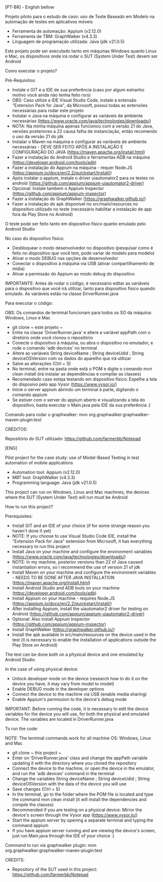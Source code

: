 [PT-BR] - English bellow

Projeto piloto para o estudo de caso: uso de Teste Baseado em Modelo na automação de testes em aplicativos móveis

- Ferramenta de automação: Appium (v2.12.0)
- Ferramenta de TBM: GraphWalker (v4.3.3)
- Linguagem de programação utilizada: Java (jdk v21.0.5)

Este projeto pode ser executado tanto em máquinas Windows quanto Linux e Mac, os dispositivos onde irá rodar o SUT (System Under Test) devem ser Android

Como executar o projeto?

Pré-Requisitos:

- Instale o GIT e a IDE de sua preferência (caso por algum estranho motivo você ainda não tenha feito rsrs)
- OBS: Caso utilize a IDE Visual Studio Code, instale a extensão "Extension Pack for Java", da Microsoft, possui todas as extensões necessárias para rodar este projeto 
- Instalar o Java na máquina e configurar as variáveis de ambiente necessárias (https://www.oracle.com/java/technologies/downloads/)
- NOTA: Na minha máquina apenas funcionou com a versão 21 do Java, versões posteriores a 22 causa falha de instanciação, então recomendo o uso da versão 21 do jdk
- Instalar o Maven na máquina e configurar as variáveis de ambiente necessárias - DEVE SER FEITO APÓS A INSTALAÇÃO E CONFIGURAÇÃO DO JAVA (https://maven.apache.org/install.html)
- Fazer a instalação do Android Studio e ferramentas ADB na máquina (https://developer.android.com/tools/adb)
- Fazer a instalação do Appium na máquina - requer Node.JS (https://appium.io/docs/en/2.2/quickstart/install/)
- Após instalar o appium, instale o driver uiautomator2 para os testes no android (https://github.com/appium/appium-uiautomator2-driver)
- Opcional: Instale tambem o Appium Inspector (https://github.com/appium/appium-inspector)
- Fazer a instalação do GraphWalker (https://graphwalker.github.io/)
- Fazer a instalação do apk disponível no src/main/resources no dispositivo utilizado no teste (necessário habilitar a instalação de app fora da Play Store no Android)

O teste pode ser feito tanto em dispositivo físico quanto emulado pelo Android Studio

No caso do dispositivo físico:

- Desbloquear o modo desenvolvedor no dispositivo (pesquisar como é feito no dispositivo que você tem, pode variar de modelo para modelo)
- Ativar o modo DEBUG nas opções de desenvolvedor
- Conectar o dispositivo à máquina via USB (ativar compartilhamento de mídia)
- Ativar a permissão do Appium ao modo debug do dispositivo

IMPORTANTE: Antes de rodar o código, é necessário editar as variáveis para o dispositivo que você irá utilizar, tanto para dispositivo físico quando emulado. As variáveis estão na classe DriverRunner.java

Para executar o código:

OBS: Os comandos de terminal funcionam para todos os SO da máquina: Windows, Linux e Mac

- git clone ~ este projeto ~
- Entre na classe 'DriverRunner.java' e altere a variável appPath com o diretório onde você clonou o repositório
- Conecte o dispositivo à máquina, ou abra o dispositivo no emulador, e rode o comando 'adb devices' no terminal
- Altere as variáveis String deviceName ; String deviceUdid ; String deviceOSVersion com os dados do aparelho que irá utilizar
- Salve as alterações (Ctrl + S)
- No terminal, entre na pasta onde está o POM e digite o comando mvn clean install (irá instalar as dependências e compilar as classes)
- Recomendado caso esteja testando em dispositivo físico: Espelhe a tela do disposivo pelo app Vysor (https://www.vysor.io/)
- Inicie o server appium abrindo um terminal à parte, digitando o comando appium
- Se estiver com o server do appium aberto e visualizando a tela do dispositivo, basta executar o Main.java pela IDE da sua preferência :)

Comando para rodar o graphwalker:  mvn org.graphwalker:graphwalker-maven-plugin:test

CRÉDITOS:

Repositório do SUT utilizado: https://github.com/farmerbb/Notepad

[ENG]

Pilot project for the case study: use of Model-Based Testing in test automation of mobile applications 

- Automation tool: Appium (v2.12.0)
- MBT tool: GraphWalker (v4.3.3)
- Programming language: Java (jdk v21.0.5)

This project can run on Windows, Linux and Mac machines, the devices where the SUT (System Under Test) will run must be Android

How to run this project?

Prerequisites: 

- Install GIT and an IDE of your choice (if for some strange reason you haven't done it yet)
- NOTE: If you choose to use Visual Studio Code IDE, install the "Extension Pack for Java" extension from Microsoft, it has everything necessary to run this project
- Install Java on your machine and configure the environment variables (https://www.oracle.com/java/technologies/downloads/)
- NOTE: In my machine, posterior versions than 22 of Java caused instantiation errors, so I recommend the use of version 21 of jdk
- Install Maven on your machine and configure the environment variables - NEEDS TO BE DONE AFTER JAVA INSTALLATION (https://maven.apache.org/install.html)
- Install Android Studio and ADB tools on your machine (https://developer.android.com/tools/adb)
- Install Appium on your machine - requires Node.JS (https://appium.io/docs/en/2.2/quickstart/install/)
- After installing Appium, install the uiautomator2 driver for testing on Android (https://github.com/appium/appium-uiautomator2-driver)
- Optional: Also install Appium Inspector (https://github.com/appium/appium-inspector)
- Install GraphWalker (https://graphwalker.github.io/)
- Install the apk available in src/main/resources on the device used in the test (it is necessary to enable the installation of applications outside the Play Store on Android)

The test can be done both on a physical device and one emulated by Android Studio 

In the case of using physical device: 

- Unlock developer mode on the device (research how to do it on the device you have, it may vary from model to model)
- Enable DEBUG mode in the developer options
- Connect the device to the machine via USB (enable media sharing)
- Enable Appium's permission to the device's debug mode

IMPORTANT: Before running the code, it is necessary to edit the device variables for the device you will use, for both the physical and emulated device. The variables are located in DriverRunner.java

To run the code: 

NOTE: The terminal commands work for all machine OS: Windows, Linux and Mac 

- git clone ~ this project ~
- Enter on 'DriverRunner.java' class and change the appPath variable updating it with the directory where you cloned the repository
- Connect the device to the machine, or open the device in the emulator, and run the 'adb devices' command in the terminal
- Change the variables String deviceName ; String deviceUdid ; String deviceOSVersion with the data of the device you will use
- Save changes (Ctrl + S)
- In the terminal, go to the folder where the POM file is located and type the command mvn clean install (it will install the dependencies and compile the classes)
- Recommended if you are testing on a physical device: Mirror the device's screen through the Vysor app (https://www.vysor.io/)
- Start the appium server by opening a separate terminal and typing the command appium 
- If you have appium server running and are viewing the device's screen, just run Main.java through the IDE of your choice :)

Command to run via graphwalker plugin:  mvn org.graphwalker:graphwalker-maven-plugin:test

CREDITS:

- Repository of the SUT used in this project: https://github.com/farmerbb/Notepad
